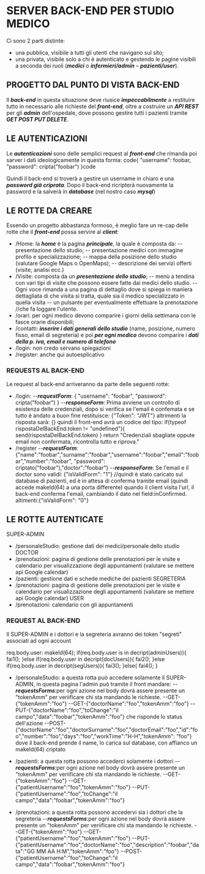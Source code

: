 # SERVER BACK-END PER STUDIO MEDICO

Ci sono 2 parti distinte:

- una pubblica, visibile a tutti gli utenti che navigano sul sito;
- una privata, visibile solo a chi è autenticato e gestendo le pagine visibili a seconda dei
  ruoli (**_medici_** o **_infermieri/admin_** – **_pazienti/user_**).

## PROGETTO DAL PUNTO DI VISTA BACK-END

Il **_back-end_** in questa situazione deve riusice **_impeccabilmente_** a restituire tutto in necessario alle richieste del **_front-end_**, oltre a costruire un **_API REST_**
per gli **_admin_** dell'ospedale, dove possono gestire tutti i pazienti tramite **_GET POST PUT DELETE_**.

## LE AUTENTICAZIONI

Le **_autenticazioni_** sono delle semplici request al **_front-end_** che rimanda poi sarver i dati ideologicamente in questa forma:
code{ "username": foobar, "password": cripta("foobar") }code

Quindi il back-end si troverà a gestire un username in chiaro e una **_password già criprata_**.
Dopo il back-end ricripterà nuovamente la password e la salverà in **_database_** (nel nostro caso **_mysql_**)

## LE ROTTE DA CREARE

Essendo un progetto abbastanza formoso, è meglio fare un re-cap delle rotte che il **_front-end_** possa servire al **_client_**:

- /Home: la **_home_** è la pagina **_principale_**, la quale è composta da:
  -- presentazione dello studio;
  -- presentazione medici con immagine profilo e specializzazione;
  -- mappa della posizione dello studio (valutare Google Maps o OpenMaps);
  -- descrizione dei servizi offerti (visite, analisi ecc.)
- /Visite: composta da un **_presentazione dello studio_**;
  -- menù a tendina con vari tipi di visite che possono essere fatte dai medici dello studio.
  -- Ogni voce rimanda a una pagina di dettaglio dove si spiega in maniera dettagliata di che visita si tratta, quale sia il medico specializzato in quella visita
  -- un pulsante per eventualmente effettuare la prenotazione //che fa loggare l'utente.
- /orari: per ogni medico devono comparire i giorni della settimana con le fasce orarie disponibili;
- /contatti: **_inserire i dati generali dello studio_** (name, posizione, numero fisso, email di segreteria) e poi **_per ogni medico_** devono comparire i **_dati della p. iva, email e numero di telefono_**
- /login: non credo servano spiegazioni
- /register: anche qui autoesplicativo

### REQUESTS AL BACK-END

Le request al back-end arriveranno da parte delle seguenti rotte:

- /login:
  --**_requestForm_**:
  { "username": "foobar", "password": cripta("foobar") }
  --**_responseForm_**:
  Prima avviene un controllo di esistenza delle credenziali, dopo si verifica se l'email è confemata e se tutto è andato a buon fine restituisce: {"Token": "JWT"}
  altrimenti la risposta sarà: {}
  quindi il front-end avrà un codice del tipo:
  if(typeof rispostaDelBackEnd.token != "undefined"){
  send(rispostaDelBackEnd.token)
  }
  return "Credenziali sbagliate oppute email non confermata, ricontrolla tutto e riprova."
- /register
  --**_requestForm_**:
  {"name":"foobar","surname":"foobar","username":"foobar","email":"foobar","number":"foobar", "password": criptato("foobar"),"doctor":"foobar"}
  --**_responseForm_**:
  Se l'email e il doctor sono validi: {"isValidForm": "1"} //quindi è stato caricato sul database di pazienti, ed è in attesa di conferma tramite email (quindi accede makeId(64) a una porta differente)
  quando il client visita l'url, il back-end conferma l'email, cambiando il dato nel field:inConfirmed.
  altimenti:{"isValidForm": "0"}

## LE ROTTE AUTENTICATE

SUPER-ADMIN

- /personaleStudio: gestione dati dei medici/personale dello studio
  DOCTOR
- /prenotazioni: pagina di gestione delle prenotazioni per le visite e calendario per visualizzazione degli appuntamenti (valutare se mettere api Google calendar)
- /pazienti: gestione dati e schede mediche dei pazienti
  SEGRETERIA
- /prenotazioni: pagina di gestione delle prenotazioni per le visite e calendario per visualizzazione degli appuntamenti (valutare se mettere api Google calendar)
  USER
- /prenotazioni: calendario con gli appuntamenti

### REQUEST AL BACK-END

Il SUPER-ADMIN e i dottori e la segreteria avranno dei token "segreti" associati ad ogni account

req.body.user: makeId(64);
if(req.body.user is in decript(adminUsers)){
fai1();
}else if(req.body.user in decript(docUsers)){
fai2();
}else if(req.body.user in decript(segUsers)){
fai3();
}else{
fai4();
}

- /personaleStudio: a questa rotta può accedere solamente il SUPER-ADMIN, in questa pagina l'admin può tramite il front mandare:
  --**_requestsForms_**:per ogni azione nel body dovrà assere presente un "tokenAmm" per veriificare chi sta mandando le richieste.
  --GET-{"tokenAmm":"foo"}
  --GET-{"doctorName":"foo","tokenAmm":"foo"}
  --PUT-{"doctorName":"foo","toChange":"il campo","data":"foobar","tokenAmm":"foo"} che risponde lo status dell'azione
  --POST-{"doctorName":"foo","doctorSurname":"foo","doctorEmail":"foo","id":"foo","number":"foo","days":"foo","workTime":"H-H","tokenAmm": "foo"} dove il back-end prende il name, lo carica sul database, con affianco un makeId(64) criptato

- /pazienti: a questa rotta possono accederci solamente i dottori
  --**_requestsForms_**:per ogni azione nel body dovrà assere presente un "tokenAmm" per veriificare chi sta mandando le richieste.
  --GET-{"tokenAmm":"foo"}
  --GET-{"patientUsername":"foo","tokenAmm":"foo"}
  --PUT-{"patientUsername":"foo","toChange":"il campo","data":"foobar","tokenAmm":"foo"}

- /prenotazioni: a questa rotta possono accedervi sia i dottori che la segreteria
  --**_requestsForms_**:per ogni azione nel body dovrà assere presente un "tokenAmm" per veriificare chi sta mandando le richieste.
  --GET-{"tokenAmm":"foo"}
  --GET-{"patientUsername":"foo","tokenAmm":"foo"}
  --PUT-{"patientUsername":"foo","doctorName":"foo","description":"foobar","data":"GG MM AA H:M","tokenAmm":"foo"}
  --POST-{"patientUsername":"foo","toChange":"il campo","data":"foobar","tokenAmm":"foo"}
